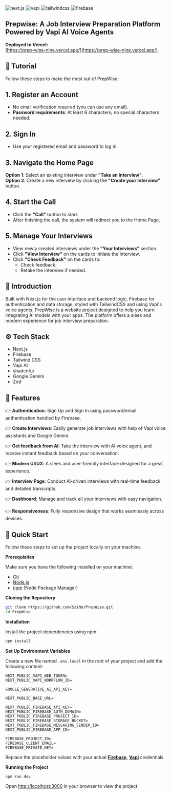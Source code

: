 <div>
    <img src="https://img.shields.io/badge/-Next.JS-black?style=for-the-badge&logoColor=white&logo=nextdotjs&color=black" alt="next.js" />
    <img src="https://img.shields.io/badge/-Vapi-white?style=for-the-badge&color=5dfeca" alt="vapi" />
    <img src="https://img.shields.io/badge/-Tailwind_CSS-black?style=for-the-badge&logoColor=white&logo=tailwindcss&color=06B6D4" alt="tailwindcss" />
    <img src="https://img.shields.io/badge/-Firebase-black?style=for-the-badge&logoColor=white&logo=firebase&color=DD2C00" alt="firebase" />
</div>

## Prepwise: A Job Interview Preparation Platform Powered by Vapi AI Voice Agents

**Deployed to Vercel:**  
[https://prep-wise-nine.vercel.app/](https://prep-wise-nine.vercel.app/)

## 🚨 Tutorial

Follow these steps to make the most out of PrepWise:

## 1. Register an Account

- No email verification required (you can use any email).
- **Password requirements**: At least 6 characters; no special characters needed.

## 2. Sign In

- Use your registered email and password to log in.

## 3. Navigate the Home Page

**Option 1**: Select an existing interview under **"Take an Interview"**.  
**Option 2**: Create a new interview by clicking the **"Create your Interview"** button.

## 4. Start the Call

- Click the **"Call"** button to start.
- After finishing the call, the system will redirect you to the Home Page.

## 5. Manage Your Interviews

- View newly created interviews under the **"Your Interviews"** section.
- Click **"View Interview"** on the cards to initiate the interview.
- Click **"Check Feedback"** on the cards to:
  - Check feedback.
  - Retake the interview if needed.

## 🤖 Introduction

Built with Next.js for the user interface and backend logic, Firebase for authentication and data storage, styled with TailwindCSS and using Vapi's voice agents, PrepWise is a website project designed to help you learn integrating AI models with your apps. The platform offers a sleek and modern experience for job interview preparation.

## ⚙️ Tech Stack

- Next.js
- Firebase
- Tailwind CSS
- Vapi AI
- shadcn/ui
- Google Gemini
- Zod

## 🔋 Features

👉 **Authentication**: Sign Up and Sign In using password/email authentication handled by Firebase.

👉 **Create Interviews**: Easily generate job interviews with help of Vapi voice assistants and Google Gemini.

👉 **Get feedback from AI**: Take the interview with AI voice agent, and receive instant feedback based on your conversation.

👉 **Modern UI/UX**: A sleek and user-friendly interface designed for a great experience.

👉 **Interview Page**: Conduct AI-driven interviews with real-time feedback and detailed transcripts.

👉 **Dashboard**: Manage and track all your interviews with easy navigation.

👉 **Responsiveness**: Fully responsive design that works seamlessly across devices.

## 🤸 Quick Start

Follow these steps to set up the project locally on your machine.

**Prerequisites**

Make sure you have the following installed on your machine:

- [Git](https://git-scm.com/)
- [Node.js](https://nodejs.org/en)
- [npm](https://www.npmjs.com/) (Node Package Manager)

**Cloning the Repository**

```bash
git clone https://github.com/SziNo/PrepWise.git
cd PrepWise
```

**Installation**

Install the project dependencies using npm:

```bash
npm install
```

**Set Up Environment Variables**

Create a new file named `.env.local` in the root of your project and add the following content:

```env
NEXT_PUBLIC_VAPI_WEB_TOKEN=
NEXT_PUBLIC_VAPI_WORKFLOW_ID=

GOOGLE_GENERATIVE_AI_API_KEY=

NEXT_PUBLIC_BASE_URL=

NEXT_PUBLIC_FIREBASE_API_KEY=
NEXT_PUBLIC_FIREBASE_AUTH_DOMAIN=
NEXT_PUBLIC_FIREBASE_PROJECT_ID=
NEXT_PUBLIC_FIREBASE_STORAGE_BUCKET=
NEXT_PUBLIC_FIREBASE_MESSAGING_SENDER_ID=
NEXT_PUBLIC_FIREBASE_APP_ID=

FIREBASE_PROJECT_ID=
FIREBASE_CLIENT_EMAIL=
FIREBASE_PRIVATE_KEY=
```

Replace the placeholder values with your actual **[Firebase](https://firebase.google.com/)**, **[Vapi](https://vapi.ai/?utm_source=youtube&utm_medium=video&utm_campaign=jsmastery_recruitingpractice&utm_content=paid_partner&utm_term=recruitingpractice)** credentials.

**Running the Project**

```bash
npm run dev
```

Open [http://localhost:3000](http://localhost:3000) in your browser to view the project.
